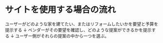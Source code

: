 # サイトを使用する場合の流れ
ユーザーがどのような家を建てたい、またはリフォームしたいかを要望と予算を提示する
↓
ベンダーがその要望を確認し、どのような提案ができるかを提示する
↓
ユーザー側がそれらの提案の中から一つを選ぶ。

